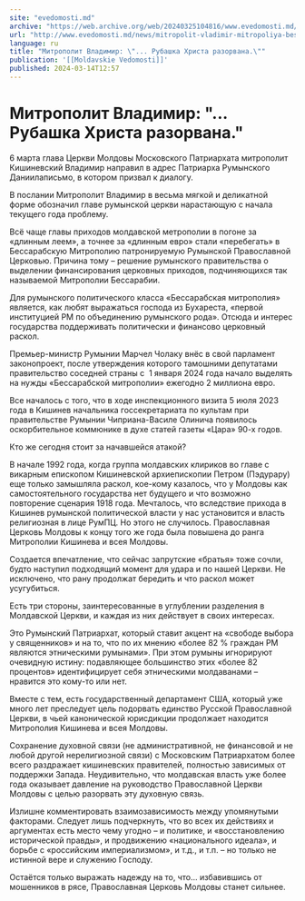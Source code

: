 ```yaml
---
site: "evedomosti.md"
archive: "https://web.archive.org/web/20240325104816/www.evedomosti.md/news/mitropolit-vladimir-mitropoliya-bessarabii-ne-dolzhna-prevra"
url: "http://www.evedomosti.md/news/mitropolit-vladimir-mitropoliya-bessarabii-ne-dolzhna-prevra"
language: ru
title: "Митрополит Владимир: \"... Рубашка Христа разорвана.\""
publication: '[[Moldavskie Vedomosti]]'
published: 2024-03-14T12:57
---
```


# Митрополит Владимир: "... Рубашка Христа разорвана."

6 марта глава Церкви Молдовы Московского Патриархата митрополит Кишиневский Владимир направил в адрес Патриарха Румынского Даниилаписьмо, в котором призвал к диалогу.

В послании Митрополит Владимир в весьма мягкой и деликатной форме обозначил главе румынской церкви нарастающую с начала текущего года проблему.

Всё чаще главы приходов молдавской метрополии в погоне за «длинным леем», а точнее за «длинным евро» стали «перебегать» в Бессарабскую Митрополию патронируемую Румынской Православной Церковью. Причина тому – решение румынского правительства о выделении финансирования церковных приходов, подчиняющихся так называемой Митрополии Бессарабии.

Для румынского политического класса «Бессарабская митрополия» является, как любят выражаться господа из Бухареста, «первой институцией РМ по объединению румынского рода». Отсюда и интерес государства поддерживать политически и финансово церковный раскол.

Премьер-министр Румынии Марчел Чолаку внёс в свой парламент законопроект, после утверждения которого тамошними депутатами правительство соседней страны с  1 января 2024 года начало выделять на нужды «Бессарабской митрополии» ежегодно 2 миллиона евро.

Все началось с того, что в ходе инспекционного визита 5 июля 2023 года в Кишинев начальника госсекретариата по культам при правительстве Румынии Чиприана-Василе Олинича появилось оскорбительное коммюнике в духе статей газеты «Цара» 90-х годов.

Кто же сегодня стоит за начавшейся атакой?

В начале 1992 года, когда группа молдавских клириков во главе с викарным епископом Кишиневской архиепископии Петром (Пэдурару) еще только замышляла раскол, кое-кому казалось, что у Молдовы как самостоятельного государства нет будущего и что возможно повторение сценария 1918 года. Мечталось, что вследствие прихода в Кишинев румынской политической власти у нас установится и власть религиозная в лице РумПЦ. Но этого не случилось. Православная Церковь Молдовы к концу того же года была повышена до ранга Митрополии Кишинева и всея Молдовы.

Создается впечатление, что сейчас запрутские «братья» тоже сочли, будто наступил подходящий момент для удара и по нашей Церкви. Не исключено, что рану продолжат бередить и что раскол может усугубиться.

Есть три стороны, заинтересованные в углублении разделения в Молдавской Церкви, и каждая из них действует в своих интересах.

Это Румынский Патриархат, который ставит акцент на «свободе выбора у священников» и на то, что по их мнению «более 82 % граждан РМ являются этническими румынами». При этом румыны игнорируют очевидную истину: подавляющее большинство этих «более 82 процентов» идентифицирует себя этническими молдаванами – нравится это кому-то или нет.

Вместе с тем, есть государственный департамент США, который уже много лет преследует цель подорвать единство Русской Православной Церкви, в чьей канонической юрисдикции продолжает находится Митрополия Кишинева и всея Молдовы.

Сохранение духовной связи (не административной, не финансовой и не любой другой нерелигиозной связи) с Московским Патриархатом более всего раздражает кишиневских правителей, полностью зависимых от поддержки Запада. Неудивительно, что молдавская власть уже более года оказывает давление на руководство Православной Церкви Молдовы с целью разорвать эту духовную связь.

Излишне комментировать взаимозависимость между упомянутыми факторами. Следует лишь подчеркнуть, что во всех их действиях и аргументах есть место чему угодно – и политике, и «восстановлению исторической правды», и продвижению «национального идеала», и борьбе с «российским империализмом», и т.д., и т.п. – но только не истинной вере и служению Господу.

Остаётся только выражать надежду на то, что… избавившись от мошенников в рясе, Православная Церковь Молдовы станет сильнее.
